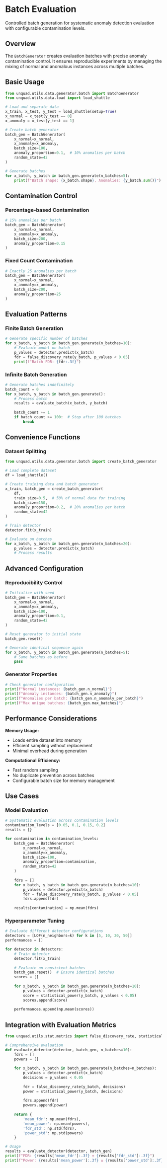 # Batch Evaluation

Controlled batch generation for systematic anomaly detection evaluation with configurable contamination levels.

## Overview

The `BatchGenerator` creates evaluation batches with precise anomaly contamination control. It ensures reproducible experiments by managing the mixing of normal and anomalous instances across multiple batches.

## Basic Usage

```python
from unquad.utils.data.generator.batch import BatchGenerator
from unquad.utils.data.load import load_shuttle

# Load and separate data
x_train, x_test, y_test = load_shuttle(setup=True)
x_normal = x_test[y_test == 0]
x_anomaly = x_test[y_test == 1]

# Create batch generator
batch_gen = BatchGenerator(
    x_normal=x_normal,
    x_anomaly=x_anomaly,
    batch_size=100,
    anomaly_proportion=0.1,  # 10% anomalies per batch
    random_state=42
)

# Generate batches
for x_batch, y_batch in batch_gen.generate(n_batches=5):
    print(f"Batch shape: {x_batch.shape}, Anomalies: {y_batch.sum()}")
```

## Contamination Control

### Percentage-based Contamination
```python
# 15% anomalies per batch
batch_gen = BatchGenerator(
    x_normal=x_normal,
    x_anomaly=x_anomaly,
    batch_size=200,
    anomaly_proportion=0.15
)
```

### Fixed Count Contamination
```python
# Exactly 25 anomalies per batch
batch_gen = BatchGenerator(
    x_normal=x_normal,
    x_anomaly=x_anomaly,
    batch_size=200,
    anomaly_proportion=25
)
```

## Evaluation Patterns

### Finite Batch Generation
```python
# Generate specific number of batches
for x_batch, y_batch in batch_gen.generate(n_batches=10):
    # Evaluate model on batch
    p_values = detector.predict(x_batch)
    fdr = false_discovery_rate(y_batch, p_values < 0.05)
    print(f"Batch FDR: {fdr:.3f}")
```

### Infinite Batch Generation
```python
# Generate batches indefinitely
batch_count = 0
for x_batch, y_batch in batch_gen.generate():
    # Process batch
    results = evaluate_batch(x_batch, y_batch)
    
    batch_count += 1
    if batch_count >= 100:  # Stop after 100 batches
        break
```

## Convenience Functions

### Dataset Splitting

```python
from unquad.utils.data.generator.batch import create_batch_generator

# Load complete dataset
df = load_shuttle()

# Create training data and batch generator
x_train, batch_gen = create_batch_generator(
    df,
    train_size=0.5,  # 50% of normal data for training
    batch_size=150,
    anomaly_proportion=0.2,  # 20% anomalies per batch
    random_state=42
)

# Train detector
detector.fit(x_train)

# Evaluate on batches
for x_batch, y_batch in batch_gen.generate(n_batches=20):
    p_values = detector.predict(x_batch)
    # Process results
```

## Advanced Configuration

### Reproducibility Control
```python
# Initialize with seed
batch_gen = BatchGenerator(
    x_normal=x_normal,
    x_anomaly=x_anomaly,
    batch_size=100,
    anomaly_proportion=0.1,
    random_state=42
)

# Reset generator to initial state
batch_gen.reset()

# Generate identical sequence again
for x_batch, y_batch in batch_gen.generate(n_batches=5):
    # Same batches as before
    pass
```

### Generator Properties
```python
# Check generator configuration
print(f"Normal instances: {batch_gen.n_normal}")
print(f"Anomaly instances: {batch_gen.n_anomaly}")
print(f"Anomalies per batch: {batch_gen.n_anomaly_per_batch}")
print(f"Max unique batches: {batch_gen.max_batches}")
```

## Performance Considerations

**Memory Usage:**
- Loads entire dataset into memory
- Efficient sampling without replacement
- Minimal overhead during generation

**Computational Efficiency:**
- Fast random sampling
- No duplicate prevention across batches
- Configurable batch size for memory management

## Use Cases

### Model Evaluation
```python
# Systematic evaluation across contamination levels
contamination_levels = [0.05, 0.1, 0.15, 0.2]
results = {}

for contamination in contamination_levels:
    batch_gen = BatchGenerator(
        x_normal=x_normal,
        x_anomaly=x_anomaly,
        batch_size=100,
        anomaly_proportion=contamination,
        random_state=42
    )
    
    fdrs = []
    for x_batch, y_batch in batch_gen.generate(n_batches=10):
        p_values = detector.predict(x_batch)
        fdr = false_discovery_rate(y_batch, p_values < 0.05)
        fdrs.append(fdr)
    
    results[contamination] = np.mean(fdrs)
```

### Hyperparameter Tuning
```python
# Evaluate different detector configurations
detectors = [LOF(n_neighbors=k) for k in [5, 10, 20, 50]]
performances = []

for detector in detectors:
    # Train detector
    detector.fit(x_train)
    
    # Evaluate on consistent batches
    batch_gen.reset()  # Ensure identical batches
    scores = []
    
    for x_batch, y_batch in batch_gen.generate(n_batches=10):
        p_values = detector.predict(x_batch)
        score = statistical_power(y_batch, p_values < 0.05)
        scores.append(score)
    
    performances.append(np.mean(scores))
```

## Integration with Evaluation Metrics

```python
from unquad.utils.stat.metrics import false_discovery_rate, statistical_power

# Comprehensive evaluation
def evaluate_detector(detector, batch_gen, n_batches=10):
    fdrs = []
    powers = []
    
    for x_batch, y_batch in batch_gen.generate(n_batches=n_batches):
        p_values = detector.predict(x_batch)
        decisions = p_values < 0.05
        
        fdr = false_discovery_rate(y_batch, decisions)
        power = statistical_power(y_batch, decisions)
        
        fdrs.append(fdr)
        powers.append(power)
    
    return {
        'mean_fdr': np.mean(fdrs),
        'mean_power': np.mean(powers),
        'fdr_std': np.std(fdrs),
        'power_std': np.std(powers)
    }

# Usage
results = evaluate_detector(detector, batch_gen)
print(f"FDR: {results['mean_fdr']:.3f} ± {results['fdr_std']:.3f}")
print(f"Power: {results['mean_power']:.3f} ± {results['power_std']:.3f}")
```
